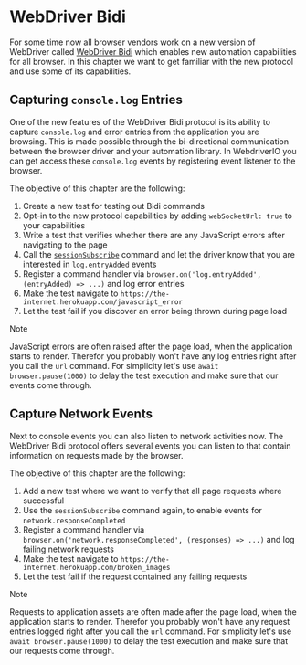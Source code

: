 WebDriver Bidi
==============

For some time now all browser vendors work on a new version of WebDriver called [WebDriver Bidi](https://w3c.github.io/webdriver-bidi/) which enables new automation capabilities for all browser. In this chapter we want to get familiar with the new protocol and use some of its capabilities.

## Capturing `console.log` Entries

One of the new features of the WebDriver Bidi protocol is its ability to capture `console.log` and error entries from the application you are browsing. This is made possible through the bi-directional communication between the browser driver and your automation library. In WebdriverIO you can get access these `console.log` events by registering event listener to the browser.

The objective of this chapter are the following:

1. Create a new test for testing out Bidi commands
1. Opt-in to the new protocol capabilities by adding `webSocketUrl: true` to your capabilities
1. Write a test that verifies whether there are any JavaScript errors after navigating to the page
1. Call the [`sessionSubscribe`](https://webdriver.io/docs/api/webdriverBidi#sessionsubscribe) command and let the driver know that you are interested in `log.entryAdded` events
1. Register a command handler via `browser.on('log.entryAdded', (entryAdded) => ...)` and log error entries
1. Make the test navigate to `https://the-internet.herokuapp.com/javascript_error`
1. Let the test fail if you discover an error being thrown during page load

> [!NOTE]
> JavaScript errors are often raised after the page load, when the application starts to render. Therefor you probably won't have any log entries right after you call the `url` command. For simplicity let's use `await browser.pause(1000)` to delay the test execution and make sure that our events come through.

## Capture Network Events

Next to console events you can also listen to network activities now. The WebDriver Bidi protocol offers several events you can listen to that contain information on requests made by the browser.

The objective of this chapter are the following:

1. Add a new test where we want to verify that all page requests where successful
1. Use the `sessionSubscribe` command again, to enable events for `network.responseCompleted`
1. Register a command handler via `browser.on('network.responseCompleted', (responses) => ...)` and log failing network requests
1. Make the test navigate to `https://the-internet.herokuapp.com/broken_images`
1. Let the test fail if the request contained any failing requests

> [!NOTE]
> Requests to application assets are often made after the page load, when the application starts to render. Therefor you probably won't have any request entries logged right after you call the `url` command. For simplicity let's use `await browser.pause(1000)` to delay the test execution and make sure that our requests come through.
